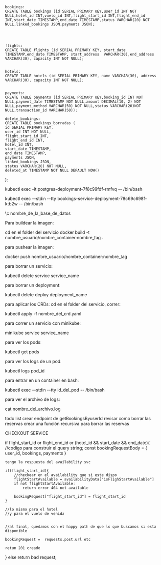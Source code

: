     bookings:
    CREATE TABLE bookings (id SERIAL PRIMARY KEY,user_id INT NOT NULL,hotel_id INT,vuelo_id INT,flight_start_id INT,flight_end_id INT,start_date TIMESTAMP,end_date TIMESTAMP,status VARCHAR(20) NOT NULL,linked_bookings JSON,payments JSON);




    flights:
    CREATE TABLE flights (id SERIAL PRIMARY KEY, start_date TIMESTAMP,end_date TIMESTAMP, start_address  VARCHAR(30),end_address VARCHAR(30), capacity INT NOT NULL);


    hotels:
    CREATE TABLE hotels (id SERIAL PRIMARY KEY, name VARCHAR(30), address VARCHAR(30), capacity INT NOT NULL);


    payments:
    CREATE TABLE payments (id SERIAL PRIMARY KEY,booking_id INT NOT NULL,payment_date TIMESTAMP NOT NULL,amount DECIMAL(10, 2) NOT NULL,payment_method VARCHAR(50) NOT NULL,status VARCHAR(20)NOT NULL,transaction_id VARCHAR(50));

    delete_bookings:
    CREATE TABLE bookings_borradas (
    id SERIAL PRIMARY KEY,
    user_id INT NOT NULL,
    flight_start_id INT,
    flight_end_id INT,
    hotel_id INT,
    start_date TIMESTAMP,
    end_date TIMESTAMP,
    payments JSON,
    linked_bookings JSON,
    status VARCHAR(20) NOT NULL,
    deleted_at TIMESTAMP NOT NULL DEFAULT NOW()

);

kubectl exec -it postgres-deployment-7f8c99fdf-rmfvq -- /bin/bash

kubectl exec --stdin --tty bookings-service-deployment-78c69c698f-ktb2w -- /bin/bash

\c nombre_de_la_base_de_datos

Para buildear la imagen:

cd en el folder del servicio
docker build -t nombre_usuario/nombre_container:nombre_tag .

para pushear la imagen:

docker push nombre_usuario/nombre_container:nombre_tag

para borrar un servicio:

kubectl delete service service_name

para borrar un deployment:

kubectl delete deploy deployment_name

para aplicar los CRDs: cd en el folder del servicio, correr:

kubectl apply -f nombre_del_crd.yaml

para correr un servicio con minikube:

minikube service service_name

para ver los pods:

kubectl get pods

para ver los logs de un pod:

kubectl logs pod_id

para entrar en un container en bash:

kubectl exec --stdin --tty id_del_pod -- /bin/bash

para ver el archivo de logs:

cat nombre_del_archivo.log

todo list
crear endpoint de getBookingsByuserId
revisar como borrar las reservas
crear una función recursiva para borrar las reservas

CHECKOUT SERVICE

if flight_start_id or flight_end_id or (hotel_id && start_date && end_date){
//codigo para construir el query string;
const bookingRequestBody = {
user_id,
bookings,
payments
}

    tengo la respuesta del availability svc

    if(flight_start_id){
        //checkear en el availability que si este dispo
        flightStartAvailable = availabilityData["isFlighStartAvailable"]
        if not flightStartAvailable:
            return error 404 not available

        bookingRequest["flight_start_id"] = flight_start_id
    }

    //lo mismo para el hotel
    //y para el vuelo de venida


    //al final, quedamos con el happy path de que lo que buscamos si esta disponible

    bookingRequest =  requests.post.url etc

    retun 201 creado

} else return bad request;
